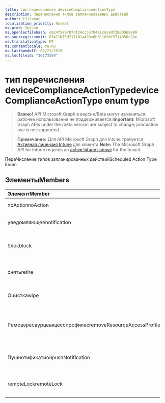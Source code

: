 ```yaml
---
title: тип перечисления deviceComplianceActionType
description: ПереЧисление типов запланированных действий
author: tfitzmac
localization_priority: Normal
ms.prod: Intune
ms.openlocfilehash: d824f579787bf24cc56704a1c8a9df280d969809
ms.sourcegitcommit: 03421b75d717101a499e0b311890f5714056e29e
ms.translationtype: MT
ms.contentlocale: ru-RU
ms.lasthandoff: 02/21/2019
ms.locfileid: "30173509"
---
```

# <a name="devicecomplianceactiontype-enum-type"></a><span data-ttu-id="9460a-103">тип перечисления deviceComplianceActionType</span><span class="sxs-lookup"><span data-stu-id="9460a-103">deviceComplianceActionType enum type</span></span>

> <span data-ttu-id="9460a-104">**Важно!** API Microsoft Graph в версии/Beta могут изменяться; рабочее использование не поддерживается.</span><span class="sxs-lookup"><span data-stu-id="9460a-104">**Important:** Microsoft Graph APIs under the /beta version are subject to change; production use is not supported.</span></span>

> <span data-ttu-id="9460a-105">**Примечание:** Для API Microsoft Graph для Intune требуется [Активная лицензия Intune](https://go.microsoft.com/fwlink/?linkid=839381) для клиента.</span><span class="sxs-lookup"><span data-stu-id="9460a-105">**Note:** The Microsoft Graph API for Intune requires an [active Intune license](https://go.microsoft.com/fwlink/?linkid=839381) for the tenant.</span></span>

<span data-ttu-id="9460a-106">ПереЧисление типов запланированных действий</span><span class="sxs-lookup"><span data-stu-id="9460a-106">Scheduled Action Type Enum</span></span>

## <a name="members"></a><span data-ttu-id="9460a-107">Элементы</span><span class="sxs-lookup"><span data-stu-id="9460a-107">Members</span></span>
|<span data-ttu-id="9460a-108">Элемент</span><span class="sxs-lookup"><span data-stu-id="9460a-108">Member</span></span>|<span data-ttu-id="9460a-109">Значение</span><span class="sxs-lookup"><span data-stu-id="9460a-109">Value</span></span>|<span data-ttu-id="9460a-110">Описание</span><span class="sxs-lookup"><span data-stu-id="9460a-110">Description</span></span>|
|:---|:---|:---|
|<span data-ttu-id="9460a-111">noAction</span><span class="sxs-lookup"><span data-stu-id="9460a-111">noAction</span></span>|<span data-ttu-id="9460a-112">нуль</span><span class="sxs-lookup"><span data-stu-id="9460a-112">0</span></span>|<span data-ttu-id="9460a-113">Без действий</span><span class="sxs-lookup"><span data-stu-id="9460a-113">No Action</span></span>|
|<span data-ttu-id="9460a-114">уведомляющее</span><span class="sxs-lookup"><span data-stu-id="9460a-114">notification</span></span>|<span data-ttu-id="9460a-115">1,1</span><span class="sxs-lookup"><span data-stu-id="9460a-115">1</span></span>|<span data-ttu-id="9460a-116">Уведомление об отПравке</span><span class="sxs-lookup"><span data-stu-id="9460a-116">Send Notification</span></span>|
|<span data-ttu-id="9460a-117">блок</span><span class="sxs-lookup"><span data-stu-id="9460a-117">block</span></span>|<span data-ttu-id="9460a-118">2</span><span class="sxs-lookup"><span data-stu-id="9460a-118">2</span></span>|<span data-ttu-id="9460a-119">Блокировка устройства в AAD</span><span class="sxs-lookup"><span data-stu-id="9460a-119">Block the device in AAD</span></span>|
|<span data-ttu-id="9460a-120">снять</span><span class="sxs-lookup"><span data-stu-id="9460a-120">retire</span></span>|<span data-ttu-id="9460a-121">4</span><span class="sxs-lookup"><span data-stu-id="9460a-121">3</span></span>|<span data-ttu-id="9460a-122">Прекращение использования устройства</span><span class="sxs-lookup"><span data-stu-id="9460a-122">Retire the device</span></span>|
|<span data-ttu-id="9460a-123">Очистка</span><span class="sxs-lookup"><span data-stu-id="9460a-123">wipe</span></span>|<span data-ttu-id="9460a-124">4</span><span class="sxs-lookup"><span data-stu-id="9460a-124">4</span></span>|<span data-ttu-id="9460a-125">Очистка устройства</span><span class="sxs-lookup"><span data-stu-id="9460a-125">Wipe the device</span></span>|
|<span data-ttu-id="9460a-126">Ремовересаурцеакцесспрофилес</span><span class="sxs-lookup"><span data-stu-id="9460a-126">removeResourceAccessProfiles</span></span>|<span data-ttu-id="9460a-127">17:00</span><span class="sxs-lookup"><span data-stu-id="9460a-127">5</span></span>|<span data-ttu-id="9460a-128">Удаление профилей доступа к ресурсам с устройства</span><span class="sxs-lookup"><span data-stu-id="9460a-128">Remove Resource Access Profiles from the device</span></span>|
|<span data-ttu-id="9460a-129">Пушнотификатион</span><span class="sxs-lookup"><span data-stu-id="9460a-129">pushNotification</span></span>|<span data-ttu-id="9460a-130">10</span><span class="sxs-lookup"><span data-stu-id="9460a-130">9</span></span>|<span data-ttu-id="9460a-131">Отправка push-уведомления на устройство</span><span class="sxs-lookup"><span data-stu-id="9460a-131">Send push notification to device</span></span>|
|<span data-ttu-id="9460a-132">remoteLock</span><span class="sxs-lookup"><span data-stu-id="9460a-132">remoteLock</span></span>|<span data-ttu-id="9460a-133">десяти</span><span class="sxs-lookup"><span data-stu-id="9460a-133">10</span></span>|<span data-ttu-id="9460a-134">Удаленная блокировка устройства</span><span class="sxs-lookup"><span data-stu-id="9460a-134">Remotely lock the device</span></span>|




